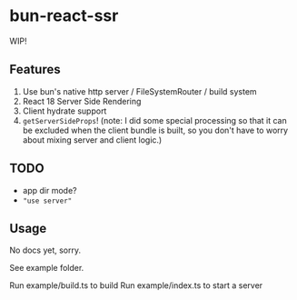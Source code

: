 # bun-react-ssr

WIP!

## Features

1. Use bun's native http server / FileSystemRouter / build system
2. React 18 Server Side Rendering
3. Client hydrate support
4. `getServerSideProps`! (note: I did some special processing so that it can be excluded when the client bundle is built, so you don't have to worry about mixing server and client logic.)

## TODO

* app dir mode?
* `"use server"`

## Usage

No docs yet, sorry.

See example folder.

Run example/build.ts to build
Run example/index.ts to start a server
